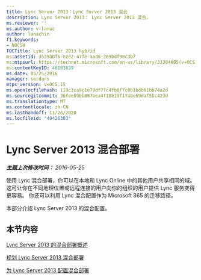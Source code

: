 ```yaml
---
title: Lync Server 2013：Lync Server 2013 混合
description: Lync Server 2013： Lync Server 2013 混合。
ms.reviewer: ''
ms.author: v-lanac
author: lanachin
f1.keywords:
- NOCSH
TOCTitle: Lync Server 2013 hybrid
ms:assetid: 3539abf6-e2e2-47fe-aad5-269bdf98c3b7
ms:mtpsurl: https://technet.microsoft.com/en-us/library/JJ204805(v=OCS.15)
ms:contentKeyID: 48183839
ms.date: 05/25/2016
manager: serdars
mtps_version: v=OCS.15
ms.openlocfilehash: 119c3ca9c1e79df7fc4fb0f7c0b1bdb61bb74a2d
ms.sourcegitcommit: 36fee89bb887bea4f18b19f17a8c69daf5bc423d
ms.translationtype: MT
ms.contentlocale: zh-CN
ms.lasthandoff: 11/26/2020
ms.locfileid: "49426303"
---
```

# <a name="lync-server-2013-hybrid"></a>Lync Server 2013 混合部署

<div data-xmlns="http://www.w3.org/1999/xhtml">

<div class="topic" data-xmlns="http://www.w3.org/1999/xhtml" data-msxsl="urn:schemas-microsoft-com:xslt" data-cs="https://msdn.microsoft.com/">

<div data-asp="https://msdn2.microsoft.com/asp">



</div>

<div id="mainSection">

<div id="mainBody">

<span> </span>

_**主题上次修改时间：** 2016-05-25_

使用 Lync 混合部署，你可以在本地和 Lync Online 中的其他用户共享相同的域。 这可让你在不同地理位置或远程连接的用户向你的组织的用户提供 Lync 服务变得更容易。 你还可以利用 Lync 混合配置作为 Microsoft 365 的迁移路径。

本部分介绍 Lync Server 2013 的混合配置。

<div>

## <a name="in-this-section"></a>本节内容

[Lync Server 2013 的混合部署概述](lync-server-2013-overview-of-hybrid-deployments.md)

[规划 Lync Server 2013 混合部署](lync-server-2013-planning-for-hybrid-deployments.md)

[为 Lync Server 2013 配置混合部署](lync-server-2013-configuring-hybrid-deployments.md)

</div>

</div>

<span> </span>

</div>

</div>

</div>

